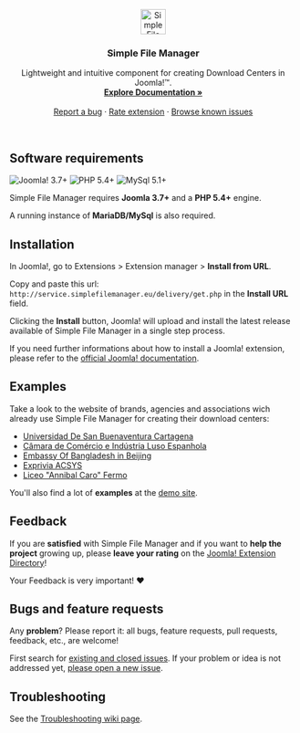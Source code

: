 <p align="center">
  <a href="http://simplefilemanager.eu/">
    <img src="http://simplefilemanager.eu/img/logo.svg#76365464555555555555555555555555555555555" alt="Simple File Manager" height="44">
  </a>

  <h3 align="center">Simple File Manager</h3>

  <p align="center">
    Lightweight and intuitive component for creating Download Centers in Joomla!&trade;.
    <br>
    <a href="https://github.com/gmansillo/simplefilemanager/wiki"><strong>Explore Documentation »</strong></a>
    <br>
    <br>
    <a href="https://github.com/gmansillo/simplefilemanager/issues/new">Report a bug</a>
    ·
    <a href="https://extensions.joomla.org/extension/simple-file-manager/">Rate extension</a>
    ·
    <a href="https://github.com/gmansillo/simplefilemanager/issues">Browse known issues</a>
  </p>
</p>

<br>


<!---## Table of contents--->
<!---
- [Software requirements](#software-requirements)
- [Installation](#installation)
- [Examples](#examples)
- [Feedback](#feedback)
- [Bugs and feature requests](#bugs-and-feature-requests)
- [Troubleshooting](#troubleshooting)
---->


## Software requirements

![Joomla! 3.7+](https://img.shields.io/badge/Joomla!-3.7+-blue.svg) ![PHP 5.4+](https://img.shields.io/badge/PHP-5.4+-brightgreen.svg)  ![MySql 5.1+](https://img.shields.io/badge/MySql-5.1+-orange.svg)

Simple File Manager requires __Joomla 3.7+__ and a __PHP 5.4+__ engine.  

A running instance of __MariaDB/MySql__ is also required.


## Installation

In Joomla!, go to Extensions > Extension manager > __Install from URL__.  

Copy and paste this url: ``` http://service.simplefilemanager.eu/delivery/get.php ``` in the __Install URL__ field.  

Clicking the __Install__ button, Joomla! will upload and install the latest release available of Simple File Manager in a single step process. 

If you need further informations about how to install a Joomla! extension, please refer to the <a href="https://docs.joomla.org/Installing_an_extension" target="_blank">official Joomla! documentation</a>.


## Examples

Take a look to the website of brands, agencies and associations wich already use Simple File Manager for creating their download centers:

- [Universidad De San Buenaventura Cartagena](http://www.usbcartagena.edu.co/new/index.php/investigaciones/reglamentos)
- [Câmara de Comércio e Indústria Luso Espanhola](https://www.portugalespanha.org/index.php/servicos/assessoria-comercial/oportunidades-de-negocio-espanha/portugal)
- [Embassy Of Bangladesh in Beijing](http://www.bdembassybeijing.com/index.php/en/commerce-en/downloadable-content-en)
- [Exprivia ACSYS](http://ark.acsys.it/index.php/download)
- [Liceo "Annibal Caro" Fermo](http://www.liceoannibalcaro.gov.it/fascicolo/)

You'll also find a lot of __examples__ at the [demo site](http://demo.simplefilemanager.eu/).

## Feedback

If you are __satisfied__ with Simple File Manager and if you want to __help the project__ growing up, please __leave your rating__ on the <a href="https://extensions.joomla.org/extension/simple-file-manager/">Joomla! Extension Directory</a>! 

Your Feedback is very important! :heart:


## Bugs and feature requests

Any __problem__? Please report it: all bugs, feature requests, pull requests, feedback, etc., are welcome!

First search for [existing and closed issues](https://github.com/gmansillo/simple/issues?utf8=%E2%9C%93&q=is%3Aissue). If your problem or idea is not addressed yet, [please open a new issue](https://github.com/gmansillo/simple/issues/new?template=issue).


## Troubleshooting

See the [Troubleshooting wiki page](https://github.com/gmansillo/simple/wiki/Troubleshooting).
